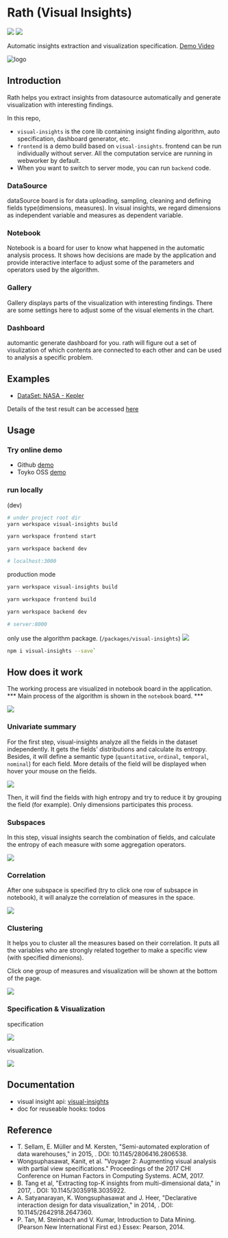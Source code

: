 # Rath (Visual Insights)

![](https://travis-ci.org/ObservedObserver/visual-insights.svg?branch=master)
![](https://img.shields.io/github/license/ObservedObserver/showme)

Automatic insights extraction and visualization specification. [Demo Video](https://www.youtube.com/watch?v=o3_PH1Cbql4)


![logo](https://ch-rath.oss-ap-northeast-1.aliyuncs.com/assets/kanaries-light-bg.png)


## Introduction

Rath helps you extract insights from datasource automatically and generate visualization with interesting findings.

In this repo,
+ `visual-insights` is the core lib containing insight finding algorithm, auto specification, dashboard generator, etc.
+ `frontend` is a demo build based on `visual-insights`. frontend can be run individually without server. All the computation service are running in webworker by default.
+ When you want to switch to server mode, you can run `backend` code.

### DataSource
dataSource board is for data uploading, sampling, cleaning and defining fields type(dimensions, measures). In visual insights, we regard dimensions as independent variable and measures as dependent variable.

### Notebook
Notebook is a board for user to know what happened in the automatic analysis process. It shows how decisions are made by the application and provide interactive interface to adjust some of the parameters and operators used by the algorithm. 

### Gallery
Gallery displays parts of the visualization with interesting findings. There are some settings here to adjust some of the visual elements in the chart.

### Dashboard
automantic generate dashboard for you. rath will figure out a set of visulization of which contents are connected to each other and can be used to analysis a specific problem. 

## Examples

+ [DataSet: NASA - Kepler](https://www.kaggle.com/nasa/kepler-exoplanet-search-results)

Details of the test result can be accessed [here](https://www.yuque.com/chenhao-sv93h/umv780/mbs440)



## Usage

### Try online demo
+ Github [demo](https://kanaries.github.io/Rath/)
+ Toyko OSS [demo](https://ch-rath.oss-ap-northeast-1.aliyuncs.com/)

### run locally
(dev)
```bash
# under project root dir
yarn workspace visual-insights build

yarn workspace frontend start

yarn workspace backend dev

# localhost:3000
```

production mode
```bash
yarn workspace visual-insights build

yarn workspace frontend build

yarn workspace backend dev

# server:8000
```

only use the algorithm package. (`/packages/visual-insights`) ![](https://img.shields.io/npm/v/visual-insights?color=blue)
```bash
npm i visual-insights --save`
```

## How does it work
The working process are visualized in notebook board in the application.  *** Main process of the algorithm is shown in the `notebook` board. ***

![](https://cdn.nlark.com/yuque/0/2019/png/171008/1570692438037-b2ce208d-bd1d-4b38-be27-9251bbb171d2.png)

### Univariate summary
For the first step, visual-insights analyze all the fields in the dataset independently. It gets the fields' distributions and calculate its entropy. Besides, it will define a semantic type (`quantitative`, `ordinal`, `temporal`, `nominal`) for each field. More details of the field will be displayed when hover your mouse on the fields.

![](https://cdn.nlark.com/yuque/0/2019/jpeg/171008/1570614609678-33d5f2c1-e51e-4bcd-8343-271a041f7519.jpeg)

Then, it will find the fields with high entropy and try to reduce it by grouping the field (for example). Only dimensions participates this process.

### Subspaces
In this step, visual insights search the combination of fields, and calculate the entropy of each measure with some aggregation operators.

![](https://chspace.oss-cn-hongkong.aliyuncs.com/visual-insights/subspaces.svg)

### Correlation
After one subspace is specified (try to click one row of subsapce in notebook), it will analyze the correlation of measures in the space.

![](https://chspace.oss-cn-hongkong.aliyuncs.com/visual-insights/correlation.svg)

### Clustering
It helps you to cluster all the measures based on their correlation. It puts all the variables who are strongly related together to make a specific view (with specified dimenions).

Click one group of measures and visualization will be shown at the bottom of the page.

![](https://chspace.oss-cn-hongkong.aliyuncs.com/visual-insights/clustering.svg)


### Specification & Visualization

specification

![](https://cdn.nlark.com/yuque/0/2019/png/171008/1570615741670-48941c9a-2788-4277-a946-6a75c400870d.png)

visualization.

![](https://cdn.nlark.com/yuque/0/2019/svg/171008/1570614529099-de4ead0d-5332-40c4-8101-e122ee0cf1d2.svg)


## Documentation

+ visual insight api: [visual-insights](./packages/visual-insights/README.md)
+ doc for reuseable hooks: todos

## Reference

+ T. Sellam, E. Müller and M. Kersten, "Semi-automated exploration of data warehouses," in 2015, . DOI: 10.1145/2806416.2806538.
+ Wongsuphasawat, Kanit, et al. "Voyager 2: Augmenting visual analysis with partial view specifications." Proceedings of the 2017 CHI Conference on Human Factors in Computing Systems. ACM, 2017.
+ B. Tang et al, "Extracting top-K insights from multi-dimensional data," in 2017, . DOI: 10.1145/3035918.3035922.
+ A. Satyanarayan, K. Wongsuphasawat and J. Heer, "Declarative interaction design for data visualization," in 2014, . DOI: 10.1145/2642918.2647360.
+ P. Tan, M. Steinbach and V. Kumar, Introduction to Data Mining. (Pearson New International First ed.) Essex: Pearson, 2014.